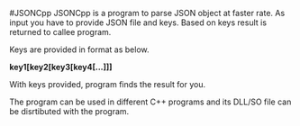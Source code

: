 #JSONCpp
JSONCpp is a program to parse JSON object at faster rate.
As input you have to provide JSON file and keys.
Based on keys result is returned to callee program.

Keys are provided in format as below.

__key1[key2[key3[key4[...]]]__

With keys provided, program finds the result for you.

The program can be used in different C++ programs and its DLL/SO file can be disrtibuted with the program.


